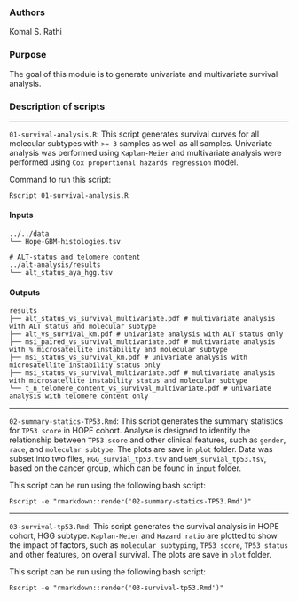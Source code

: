 
### Authors

Komal S. Rathi

### Purpose

The goal of this module is to generate univariate and multivariate survival analysis.

### Description of scripts
***
`01-survival-analysis.R`: This script generates survival curves for all molecular subtypes with `>= 3` samples as well as all samples. Univariate analysis was performed using `Kaplan-Meier` and multivariate analysis were performed using `Cox proportional hazards regression` model.

Command to run this script:

```
Rscript 01-survival-analysis.R
```

#### Inputs 

```
../../data
└── Hope-GBM-histologies.tsv

# ALT-status and telomere content
../alt-analysis/results
└── alt_status_aya_hgg.tsv
```

#### Outputs

```
results
├── alt_status_vs_survival_multivariate.pdf # multivariate analysis with ALT status and molecular subtype
├── alt_vs_survival_km.pdf # univariate analysis with ALT status only
├── msi_paired_vs_survival_multivariate.pdf # multivariate analysis with % microsatellite instability and molecular subtype 
├── msi_status_vs_survival_km.pdf # univariate analysis with microsatellite instability status only
├── msi_status_vs_survival_multivariate.pdf # multivariate analysis with microsatellite instability status and molecular subtype 
└── t_n_telomere_content_vs_survival_multivariate.pdf # univariate analysis with telomere content only
```
***
`02-summary-statics-TP53.Rmd`: This script generates the summary statistics for `TP53 score` in HOPE cohort. Analyse is designed to identify the relationship between `TP53 score` and other clinical features, such as `gender`, `race`, and `molecular subtype`. The plots are save in `plot` folder. Data was subset into two files, `HGG_survial_tp53.tsv` and `GBM_survial_tp53.tsv`, based on the cancer group, which can be found in `input` folder. 

This script can be run using the following bash script:

```
Rscript -e "rmarkdown::render('02-summary-statics-TP53.Rmd')"
```
***
`03-survival-tp53.Rmd`: This script generates the survival analysis in HOPE cohort, HGG subtype. `Kaplan-Meier` and `Hazard ratio` are plotted to show the impact of factors, such as `molecular subtyping`, `TP53 score`, `TP53 status` and other features, on overall survival. The plots are save in `plot` folder. 

This script can be run using the following bash script:

```
Rscript -e "rmarkdown::render('03-survival-tp53.Rmd')"
```
